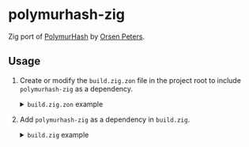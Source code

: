 # polymurhash-zig

Zig port of [PolymurHash](https://github.com/orlp/polymur-hash) by [Orsen Peters](https://github.com/orlp).

## Usage

1. Create or modify the `build.zig.zon` file in the project root to include `polymurhash-zig` as a dependency.
    
    <details>

    <summary><code>build.zig.zon</code> example</summary>

    ```zig
    .{
        .name = "<name of your program>",
        .version = "<version of your program>",
        .dependencies = .{
            .polymurhash = .{
                .url = "https://github.com/e4m2/polymurhash-zig/archive/refs/tags/<git tag>.tar.gz",
                .hash = "<package hash>",
            },
        },
    }
    ```

    If unsure what to fill out for `<package hash>`, set it to `12200000000000000000000000000000000000000000000000000000000000000000` and Zig will tell you the correct value in an error message.

    </details>

2. Add `polymurhash-zig` as a dependency in `build.zig`.

    <details>

    <summary><code>build.zig</code> example</summary>

    ```zig
    const polymurhash = b.dependency("polymurhash", .{});
    exe.addModule("polymurhash", polymurhash.module("polymurhash"));
    ```

    </details>